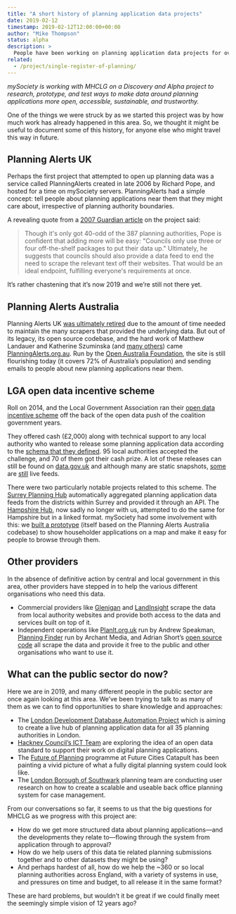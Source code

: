 ```yaml
---
title: "A short history of planning application data projects"
date: 2019-02-12
timestamp: 2019-02-12T12:00:00+00:00
author: "Mike Thompson"
status: alpha
description: >
  People have been working on planning application data projects for over 10 years, from individual hackers, to local government and commercial providers. We summarise some of these initiatives and look at the challenges ahead for this project.
related:
  - /project/single-register-of-planning/
---
```


_mySociety is working with MHCLG on a Discovery and Alpha project to research, prototype, and test ways to make data around planning applications more open, accessible, sustainable, and trustworthy._

One of the things we were struck by as we started this project was by how much work has already happened in this area. So, we thought it might be useful to document some of this history, for anyone else who might travel this way in future.

## Planning Alerts UK

Perhaps the first project that attempted to open up planning data was a service called PlanningAlerts created in late 2006 by Richard Pope, and hosted for a time on mySociety servers. PlanningAlerts had a simple concept: tell people about planning applications near them that they might care about, irrespective of planning authority boundaries.

A revealing quote from a [2007 Guardian article](https://www.theguardian.com/technology/2007/jan/25/freeourdata.localgovernment) on the project said:

> Though it's only got 40-odd of the 387 planning authorities, Pope is confident that adding more will be easy: "Councils only use three or four off-the-shelf packages to put their data up." Ultimately, he suggests that councils should also provide a data feed to end the need to scrape the relevant text off their websites. That would be an ideal endpoint, fulfilling everyone's requirements at once.

It’s rather chastening that it’s now 2019 and we’re still not there yet.

## Planning Alerts Australia

Planning Alerts UK [was ultimately retired](https://countculture.wordpress.com/2011/10/10/planningalerts-is-dead-long-live-planningalerts/) due to the amount of time needed to maintain the many scrapers that provided the underlying data. But out of its legacy, its open source codebase, and the hard work of Matthew Landauer and Katherine Szuminska (and [many others](https://www.planningalerts.org.au/about#contributors)) came [PlanningAlerts.org.au](https://www.planningalerts.org.au). Run by the [Open Australia Foundation](https://www.oaf.org.au/), the site is still flourishing today (it covers 72% of Australia’s population) and sending emails to people about new planning applications near them.

## LGA open data incentive scheme

Roll on 2014, and the Local Government Association ran their [open data incentive scheme](https://incentive.opendata.esd.org.uk/) off the back of the open data push of the coalition government years.

They offered cash (£2,000) along with technical support to any local authority who wanted to release some planning application data according to the [schema that they defined](https://github.com/esd-org-uk/schemas/tree/master/PlanningApplications). 95 local authorities accepted the challenge, and 70 of them got their cash prize. A lot of these releases can still be found on [data.gov.uk](https://data.gov.uk/search?q=planning+applications) and although many are static snapshots, [some](https://data.gov.uk/dataset/d997986f-54d0-4752-b450-d0f08894a9d8/planning-applications) are [still](https://data.gov.uk/dataset/b046881f-b699-4629-91cd-93397f619a41/planning-applications) live feeds.

There were two particularly notable projects related to this scheme. The [Surrey Planning Hub](http://digitalservices.surreyi.gov.uk/) automatically aggregated planning application data feeds from the districts within Surrey and provided it through an API. The [Hampshire Hub](http://blog.swirrl.com/articles/hampshire-hub/), now sadly no longer with us, attempted to do the same for Hampshire but in a linked format. mySociety had some involvement with this: we [built a prototype](https://www.mysociety.org/2014/09/30/making-planning-applications-more-open-with-the-hampshire-hub-partnership/) (itself based on the Planning Alerts Australia codebase) to show householder applications on a map and make it easy for people to browse through them.

## Other providers

In the absence of definitive action by central and local government in this area, other providers have stepped in to help the various different organisations who need this data.
* Commercial providers like [Glenigan](https://www.glenigan.com/our-products/marketing-planning/) and [LandInsight](https://www.landinsight.io/api) scrape the data from local authority websites and provide both access to the data and services built on top of it.
* Independent operations like [PlanIt.org.uk](http://planit.org.uk/) run by Andrew Speakman, [Planning Finder](https://planningfinder.co.uk/) run by Archant Media, and Adrian Short’s [open source code](https://github.com/adrianshort/uk_planning_scraper/) all scrape the data and provide it free to the public and other organisations who want to use it.

## What can the public sector do now?

Here we are in 2019, and many different people in the public sector are once again looking at this area. We’ve been trying to talk to as many of them as we can to find opportunities to share knowledge and approaches:

* The [London Development Database Automation Project](https://www.london.gov.uk/what-we-do/planning/london-plan/london-development-database/london-development-database-automation-project) which is aiming to create a live hub of planning application data for all 35 planning authorities in London.
* [Hackney Council’s ICT Team](https://blogs.hackney.gov.uk/hackit/An-open-data-standard-for-planning-applications) are exploring the idea of an open data standard to support their work on digital planning applications.
* The [Future of Planning](https://futurecities.catapult.org.uk/project/future-of-planning/) programme at Future Cities Catapult has been painting a vivid picture of what a fully digital planning system could look like.
* The [London Borough of Southwark](https://localdigital.gov.uk/funding/london-borough-of-southwark-3/) planning team are conducting user research on how to create a scalable and useable back office planning system for case management.

From our conversations so far, it seems to us that the big questions for MHCLG as we progress with this project are:

* How do we get more structured data about planning applications—and the developments they relate to—flowing through the system from application through to approval?
* How do we help users of this data tie related planning submissions together and to other datasets they might be using?
* And perhaps hardest of all, how do we help the ~360 or so local planning authorities across England, with a variety of systems in use, and pressures on time and budget, to all release it in the same format?

These are hard problems, but wouldn’t it be great if we could finally meet the seemingly simple vision of 12 years ago?
